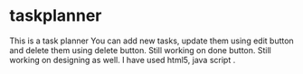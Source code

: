 # taskplanner
This is a task planner
You can add new tasks, update them using edit button and delete them using delete button.
Still working on done button.
Still working on designing as well.
I have used html5, java script .
